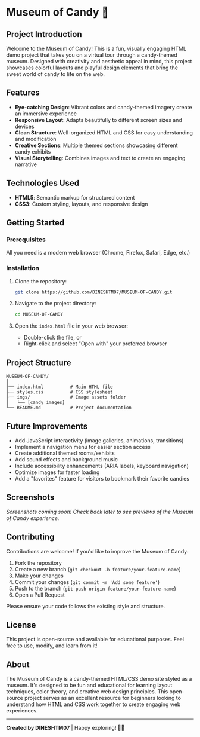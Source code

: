 # Museum of Candy 🍬

## Project Introduction

Welcome to the Museum of Candy! This is a fun, visually engaging HTML demo project that takes you on a virtual tour through a candy-themed museum. Designed with creativity and aesthetic appeal in mind, this project showcases colorful layouts and playful design elements that bring the sweet world of candy to life on the web.

## Features

- **Eye-catching Design**: Vibrant colors and candy-themed imagery create an immersive experience
- **Responsive Layout**: Adapts beautifully to different screen sizes and devices
- **Clean Structure**: Well-organized HTML and CSS for easy understanding and modification
- **Creative Sections**: Multiple themed sections showcasing different candy exhibits
- **Visual Storytelling**: Combines images and text to create an engaging narrative

## Technologies Used

- **HTML5**: Semantic markup for structured content
- **CSS3**: Custom styling, layouts, and responsive design

## Getting Started

### Prerequisites

All you need is a modern web browser (Chrome, Firefox, Safari, Edge, etc.)

### Installation

1. Clone the repository:
   ```bash
   git clone https://github.com/DINESHTM07/MUSEUM-OF-CANDY.git
   ```

2. Navigate to the project directory:
   ```bash
   cd MUSEUM-OF-CANDY
   ```

3. Open the `index.html` file in your web browser:
   - Double-click the file, or
   - Right-click and select "Open with" your preferred browser

## Project Structure

```
MUSEUM-OF-CANDY/
│
├── index.html          # Main HTML file
├── styles.css          # CSS stylesheet
├── imgs/               # Image assets folder
│   └── [candy images]
└── README.md           # Project documentation
```

## Future Improvements

- Add JavaScript interactivity (image galleries, animations, transitions)
- Implement a navigation menu for easier section access
- Create additional themed rooms/exhibits
- Add sound effects and background music
- Include accessibility enhancements (ARIA labels, keyboard navigation)
- Optimize images for faster loading
- Add a "favorites" feature for visitors to bookmark their favorite candies

## Screenshots

_Screenshots coming soon! Check back later to see previews of the Museum of Candy experience._

## Contributing

Contributions are welcome! If you'd like to improve the Museum of Candy:

1. Fork the repository
2. Create a new branch (`git checkout -b feature/your-feature-name`)
3. Make your changes
4. Commit your changes (`git commit -m 'Add some feature'`)
5. Push to the branch (`git push origin feature/your-feature-name`)
6. Open a Pull Request

Please ensure your code follows the existing style and structure.

## License

This project is open-source and available for educational purposes. Feel free to use, modify, and learn from it!

## About

The Museum of Candy is a candy-themed HTML/CSS demo site styled as a museum. It's designed to be fun and educational for learning layout techniques, color theory, and creative web design principles. This open-source project serves as an excellent resource for beginners looking to understand how HTML and CSS work together to create engaging web experiences.

---

**Created by DINESHTM07** | Happy exploring! 🎨🍭
